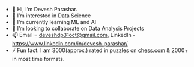 - 👋 Hi, I’m Devesh Parashar.
- 👀 I’m interested in Data Science
- 🌱 I’m currently learning ML and AI
- 💞️ I’m looking to collaborate on Data Analysis Projects
- 📫 Email = deveshdp31oct@gmail.com, LinkedIn - https://www.linkedin.com/in/devesh-parashar/
- ⚡ Fun fact: I am 3000(approx.) rated in puzzles on [chess.com](https://www.chess.com/member/deveshparashar) & 2000+ in most time formats. 

<!---
parashardevesh/parashardevesh is a ✨ special ✨ repository because its `README.md` (this file) appears on your GitHub profile.
You can click the Preview link to take a look at your changes.
--->
